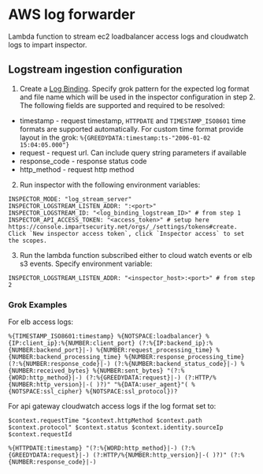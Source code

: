 # AWS log forwarder

Lambda function to stream ec2 loadbalancer access logs and cloudwatch logs to impart inspector.

## Logstream ingestion configuration

1. Create a [Log Binding](https://console.impartsecurity.net/orgs/_/log-bindings).
   Specify grok pattern for the expected log format and file name which will be used in the inspector configuration in step 2. The following fields are supported and required to be resolved:

- timestamp - request timestamp, `HTTPDATE` and `TIMESTAMP_ISO8601` time formats are supported automatically. For custom time format provide layout in the grok: `%{GREEDYDATA:timestamp:ts-"2006-01-02 15:04:05.000"}`
- request - request url. Can include query string parameters if available
- response_code - response status code
- http_method - request http method

2. Run inspector with the following environment variables:

```
INSPECTOR_MODE: "log_stream_server"
INSPECTOR_LOGSTREAM_LISTEN_ADDR: ":<port>"
INSPECTOR_LOGSTREAM_ID: "<log_binding_logstream_ID>" # from step 1
INSPECTOR_API_ACCESS_TOKEN: "<access_token>" # setup here https://console.impartsecurity.net/orgs/_/settings/tokens#create. Click `New inspector access token`, click `Inspector access` to set the scopes.
```

3. Run the lambda function subscribed either to cloud watch events or elb s3 events.
   Specify environment variable:

```
INSPECTOR_LOGSTREAM_LISTEN_ADDR: "<inspector_host>:<port>" # from step 2
```

### Grok Examples

For elb access logs:

```
%{TIMESTAMP_ISO8601:timestamp} %{NOTSPACE:loadbalancer} %{IP:client_ip}:%{NUMBER:client_port} (?:%{IP:backend_ip}:%{NUMBER:backend_port}|-) %{NUMBER:request_processing_time} %{NUMBER:backend_processing_time} %{NUMBER:response_processing_time} (?:%{NUMBER:response_code}|-) (?:%{NUMBER:backend_status_code}|-) %{NUMBER:received_bytes} %{NUMBER:sent_bytes} "(?:%{WORD:http_method}|-) (?:%{GREEDYDATA:request}|-) (?:HTTP/%{NUMBER:http_version}|-( )?)" "%{DATA:user_agent}"( %{NOTSPACE:ssl_cipher} %{NOTSPACE:ssl_protocol})?
```

For api gateway cloudwatch access logs if the log format set to:

```
$context.requestTime "$context.httpMethod $context.path $context.protocol" $context.status $context.identity.sourceIp $context.requestId
```

```
%{HTTPDATE:timestamp} "(?:%{WORD:http_method}|-) (?:%{GREEDYDATA:request}|-) (?:HTTP/%{NUMBER:http_version}|-( )?)" (?:%{NUMBER:response_code}|-)
```
